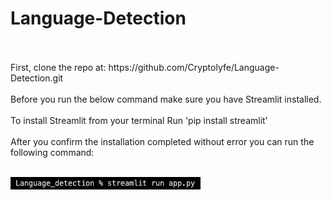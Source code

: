 # Language-Detection
<br>
<br> 
First, clone the repo at: https://github.com/Cryptolyfe/Language-Detection.git
<br>
<br> 
Before you run the below command make sure you have Streamlit installed.
<br>
<br> 
To install Streamlit from your terminal
Run 'pip install streamlit' 
<br>
<br> 
After you confirm the installation completed without error you can run the following command:
<br>
<br> 

![krbylogo](media/photo1.png)
